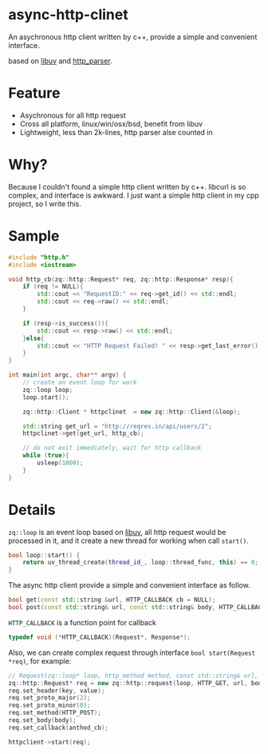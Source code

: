 # async-http-clinet
An asychronous http client written by c++, provide a simple and convenient interface.

based on [libuv](https://github.com/libuv/libuv) and [http_parser](https://github.com/nodejs/http-parser).

# Feature
- Asychronous for all http request
- Cross all platform, linux/win/osx/bsd, benefit from libuv
- Lightweight, less than 2k-lines, http parser alse counted in

# Why?
Because I couldn't found a simple http client written by c++. libcurl is so complex, and interface is awkward.
I just want a simple http client in my cpp project, so I write this.

# Sample
```cpp
#include "http.h"
#include <iostream>

void http_cb(zq::http::Request* req, zq::http::Response* resp){
    if (req != NULL){
        std::cout << "RequestID:" << req->get_id() << std::endl;
        std::cout << req->raw() << std::endl;
    }

    if (resp->is_success()){
        std::cout << resp->raw() << std::endl;
    }else{
        std::cout << "HTTP Request Failed! " << resp->get_last_error() << std::endl;
    }
}

int main(int argc, char** argv) {
    // create an event loop for work
    zq::loop loop;
    loop.start();

    zq::http::Client * httpclinet  = new zq::http::Client(&loop);

    std::string get_url = "http://reqres.in/api/users/2";
    httpclinet->get(get_url, http_cb);

    // do not exit immediately, wait for http callback
    while (true){
        usleep(1000);
    }
}
```
# Details
`zq::loop` is an event loop based on [libuv](https://github.com/libuv/libuv), all http request would be processed in it, and it create a new thread for working when call `start()`.
```cpp
bool loop::start() {
    return uv_thread_create(thread_id_, loop::thread_func, this) == 0;
}
```
The async http client provide a simple and convenient interface as follow.
```cpp
bool get(const std::string &url, HTTP_CALLBACK cb = NULL);
bool post(const std::string& url, const std::string& body, HTTP_CALLBACK cb = NULL);
```
`HTTP_CALLBACK` is a function point for callback
```cpp
typedef void (*HTTP_CALLBACK)(Request*, Response*);
```

Also, we can create complex request through interface `bool start(Request *req)`, for example:
```cpp
// Request(zq::loop* loop, http_method method, const std::string& url, const std::string& body, HTTP_CALLBACK cb = NULL);
zq::http::Request* req = new zq::http::request(loop, HTTP_GET, url, body, cb);
req.set_header(key, value);
req.set_proto_major(2);
req.set_proto_minor(0);
req.set_method(HTTP_POST);
req.set_body(body);
req.set_callback(anthod_cb);

httpclient->start(req);
```
